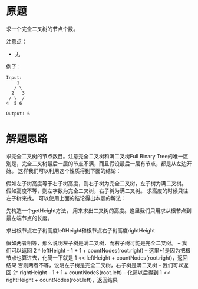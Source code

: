 # 原题
求一个完全二叉树的节点个数。


注意点：

  - 无

例子：

```
Input: 
    1
   / \
  2   3
 / \  /
4  5 6

Output: 6
```

# 解题思路
求完全二叉树的节点数目。注意完全二叉树和满二叉树Full Binary Tree的唯一区别是，完全二叉树最后一层的节点不满，而且假设最后一层有节点，都是从左边开始。 这样我们可以利用这个性质得到下面的结论：

假如左子树高度等于右子树高度，则右子树为完全二叉树，左子树为满二叉树。
假如高度不等，则左字数为完全二叉树，右子树为满二叉树。
求高度的时候只往左子树来找。
可以使用上面的结论得出本题的解法：

先构造一个getHeight方法， 用来求出二叉树的高度。这里我们只用求从根节点到最左端节点的长度。

求出根节点左子树高度leftHeight和根节点右子树高度rightHeight

假如两者相等，那么说明左子树是满二叉树，而右子树可能是完全二叉树。 
– 我们可以返回 2 ^ leftHeight - 1 + 1 + countNodes(root.right) 
– 这里+1是因为把根节点也算进去，化简一下就是 1 << leftHeight + countNodes(root.right)，返回结果
否则两者不等，说明左子树是完全二叉树，右子树是满二叉树 
– 我们可以返回 2^ rightHeight - 1 + 1 + countNodeS(root.left) 
– 化简以后得到 1 << rightHeight + countNodes(root.left)，返回结果

